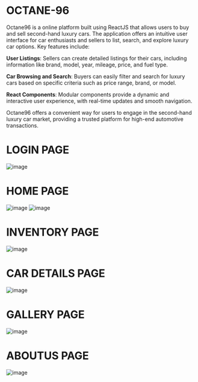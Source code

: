 # OCTANE-96
Octane96 is a online platform built using ReactJS that allows users to buy and sell second-hand luxury cars. The application offers an intuitive user interface for car enthusiasts and sellers to list, search, and explore luxury car options. Key features include:

**User Listings**: Sellers can create detailed listings for their cars, including information like brand, model, year, mileage, price, and fuel type.

**Car Browsing and Search**: Buyers can easily filter and search for luxury cars based on specific criteria such as price range, brand, or model.

**React Components**: Modular components provide a dynamic and interactive user experience, with real-time updates and smooth navigation.

Octane96 offers a convenient way for users to engage in the second-hand luxury car market, providing a trusted platform for high-end automotive transactions.

# LOGIN PAGE

![image](https://github.com/user-attachments/assets/3d608d57-91df-4123-9086-10460a49e800)

# HOME PAGE

![image](https://github.com/user-attachments/assets/9c512043-a223-48ab-adfc-0049d790b9e0)
![image](https://github.com/user-attachments/assets/79a1adea-70bd-46b0-9e07-0d227e646561)

# INVENTORY PAGE

![image](https://github.com/user-attachments/assets/dde5a360-5348-484d-91e0-4d38b1b8e23a)

# CAR DETAILS PAGE

![image](https://github.com/user-attachments/assets/e083e61d-dad1-4d59-869f-9c0a5970b2d3)

# GALLERY PAGE

![image](https://github.com/user-attachments/assets/622c5f0a-c8f4-4e47-972d-51cac8e89065)

# ABOUTUS PAGE

![image](https://github.com/user-attachments/assets/5f64dfbf-74ec-40fe-a841-e721dd1fed51)





